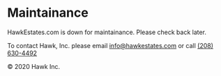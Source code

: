 Maintainance
============

HawkEstates.com is down for maintainance. Please check back later.

To contact Hawk, Inc. please email [info@hawkestates.com](mailto:info@hawkestates.com) or call [(208) 630-4492](tel:+12086304492)

© 2020 Hawk Inc.

